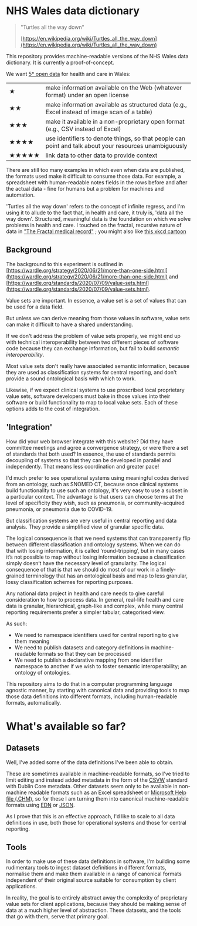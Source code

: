 # NHS Wales data dictionary

> "Turtles all the way down"
>
> [https://en.wikipedia.org/wiki/Turtles_all_the_way_down](https://en.wikipedia.org/wiki/Turtles_all_the_way_down)

This repository provides machine-readable versions of the NHS Wales data dictionary. It is currently a proof-of-concept.

We want [5* open data](https://5stardata.info/en/) for health and care in Wales:

|       |                                                                                                        |
|-------|--------------------------------------------------------------------------------------------------------|
| ★     | make information available on the Web (whatever format) under an open license                          |
| ★★    | make information available as structured data (e.g., Excel instead of image scan of a table)           |
| ★★★   | make it available in a non-proprietary open format (e.g., CSV instead of Excel)                        |
| ★★★★  | use identifiers to denote things, so that people can point and talk about your resources unambiguously |   
 | ★★★★★ | link data to other data to provide context                                                             |


There are still too many examples in which even when data are published, the formats used make it difficult to consume those data. For example, a spreadsheet with human-readable notes fields in the rows before and after the actual data - fine for humans but a problem for machines and automation.

'Turtles all the way down' refers to the concept of infinite regress, and I'm using it to allude to the fact that, in health and care, it truly is, 'data all the way down'. Structured, meaningful data is the foundation on which we solve problems in health and care. I touched on the fractal, recursive nature of data in ["The Fractal medical record"](https://wardle.org/medical-records/2017/10/08/the-broken-medical-record.html) ; you might also like [this xkcd cartoon](https://xkcd.com/1416/)

## Background

The background to this experiment is outlined in [https://wardle.org/strategy/2020/06/21/more-than-one-side.html](https://wardle.org/strategy/2020/06/21/more-than-one-side.html) and [https://wardle.org/standards/2020/07/09/value-sets.html](https://wardle.org/standards/2020/07/09/value-sets.html).

Value sets are important. In essence, a value set is a set of values that can be used for a data field. 

But unless we can derive meaning from those values in software, value sets can make it difficult to have a shared understanding. 

If we don't address the problem of value sets properly, we might end up with technical interoperability between two different pieces of software code because they can exchange information, but fail to build *semantic interoperability*.

Most value sets don't really have associated semantic information, because they are used as classification systems for central reporting, and don't provide a sound ontological basis with which to work.

Likewise, if we expect clinical systems to use proscribed local proprietary value sets, software developers must bake in those values into their software or build functionality to map to local value sets. Each of these options adds to the cost of integration.

## 'Integration'

How did your web browser integrate with this website? Did they have committee meetings and agree a convergence strategy, or were there a set of standards that both used? In essence, the use of standards permits decoupling of systems so that they can be developed in parallel and independently. That means less coordination and greater pace!

I'd much prefer to see operational systems using meaningful codes derived from an ontology, such as SNOMED CT, because once clinical systems build functionality to use such an ontology, it's very easy to use a subset in a particular context. The advantage is that users can choose terms at the level of specificity they wish, such as pneumonia, or community-acquired pneumonia, or pneumonia due to COVID-19. 

But classification systems are very useful in central reporting and data analysis. They provide a simplified view of granular specific data. 

The logical consequence is that we need systems that can transparently flip between different classification and ontology systems. When we can do that with losing information, it is called ‘round-tripping’, but in many cases it’s not possible to map without losing information because a classification simply doesn’t have the necessary level of granularity. The logical consequence of that is that we should do most of our work in a finely-grained terminology that has an ontological basis and map to less granular, lossy classification schemes for reporting purposes.

Any national data project in health and care needs to give careful consideration to how to process data. In general, real-life health and care data is granular, hierarchical, graph-like and complex, while many central reporting requirements prefer a simpler tabular, categorised view.

As such:

- We need to namespace identifiers used for central reporting to give them meaning
- We need to publish datasets and category definitions in machine-readable formats so that they can be processed
- We need to publish a declarative mapping from one identifier namespace to another if we wish to foster semantic interoperability; an ontology of ontologies.

This repository aims to do that in a computer programming language agnostic manner, by starting with canonical data and providing tools to map those data definitions into different formats, including human-readable formats, automatically.

# What's available so far?

## Datasets

Well, I've added some of the data definitions I've been able to obtain. 

These are sometimes available in machine-readable formats, so I've tried
to limit editing and instead added metadata in the form of the [CSVW](https://www.w3.org/TR/tabular-data-primer/) standard with Dublin Core metadata.
Other datasets seem only to be available in non-machine readable formats such as an Excel spreadsheet
or [Microsoft Help file (.CHM)](https://en.wikipedia.org/wiki/Microsoft_Compiled_HTML_Help), so for these I am turning them into canonical machine-readable
formats using [EDN](https://github.com/edn-format/edn) or [JSON](https://www.json.org/json-en.html).  

As I prove that this is an effective approach, I'd like to scale to all data definitions in use, both those 
for operational systems and those for central reporting.

## Tools

In order to make use of these data definitions in software, I'm building some rudimentary
tools to ingest dataset definitions in different formats, normalise them and
make them available in a range of canonical formats independent of their original source suitable
for consumption by client applications. 

In reality, the goal is to entirely abstract away the complexity of proprietary value sets
for client applications, because they should be making sense of data at a much higher level of abstraction.
These datasets, and the tools that go with them, serve that primary goal. 
